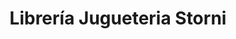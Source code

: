 ---
title: "Librería Jugueteria Storni"
url: /general-cabrera/libreria-jugueteria-storni/
shop: Bücher
---